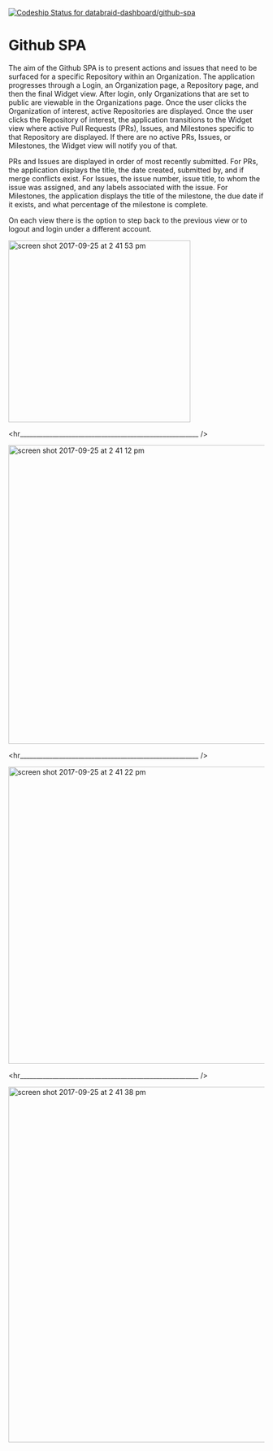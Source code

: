 [ ![Codeship Status for databraid-dashboard/github-spa](https://app.codeship.com/projects/f0227430-83cf-0135-7c1f-06f0d61a31a7/status?branch=master)](https://app.codeship.com/projects/247365)

# Github SPA

The aim of the Github SPA is to present actions and issues that need to be surfaced for a specific Repository within an Organization.  The application progresses through a Login, an Organization page, a Repository page, and then the final Widget view.  After login, only Organizations that are set to public are viewable in the Organizations page.  Once the user clicks the Organization of interest, active Repositories are displayed.  Once the user clicks the Repository of interest, the application transitions to the Widget view where active Pull Requests (PRs), Issues, and Milestones specific to that Repository are displayed.  If there are no active PRs, Issues, or Milestones, the Widget view will notify you of that.  

PRs and Issues are displayed in order of most recently submitted.  For PRs, the application displays the title, the date created, submitted by, and if merge conflicts exist.  For Issues, the issue number, issue title, to whom the issue was assigned, and any labels associated with the issue.  For Milestones, the application displays the title of the milestone, the due date if it exists, and what percentage of the milestone is complete.  

On each view there is the option to step back to the previous view or to logout and login under a different account.  

<img width="358" alt="screen shot 2017-09-25 at 2 41 53 pm" src="https://user-images.githubusercontent.com/12532173/30833027-2c5e0c86-a202-11e7-89c4-b8e776b81bc1.png">

<hr_______________________________________________________ />

<img width="588" alt="screen shot 2017-09-25 at 2 41 12 pm" src="https://user-images.githubusercontent.com/12532173/30833040-3d2d547c-a202-11e7-8024-63c7b022ab2c.png">

<hr_______________________________________________________ />

<img width="585" alt="screen shot 2017-09-25 at 2 41 22 pm" src="https://user-images.githubusercontent.com/12532173/30833066-517bcd0a-a202-11e7-963e-667bb0be19c6.png">

<hr_______________________________________________________ />

<img width="700" alt="screen shot 2017-09-25 at 2 41 38 pm" src="https://user-images.githubusercontent.com/12532173/30833079-63cf64ee-a202-11e7-9089-991bda4654ed.png">
